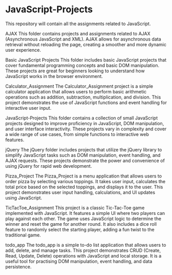 # JavaScript-Projects
This repository will contain all the assignments related to JavaScript.

AJAX
This folder contains projects and assignments related to AJAX (Asynchronous JavaScript and XML). AJAX allows for asynchronous data retrieval without reloading the page, creating a smoother and more dynamic user experience.

Basic JavaScript Projects
This folder includes basic JavaScript projects that cover fundamental programming concepts and basic DOM manipulation. These projects are great for beginners looking to understand how JavaScript works in the browser environment.

Calculator_Assignment
The Calculator_Assignment project is a simple calculator application that allows users to perform basic arithmetic operations such as addition, subtraction, multiplication, and division. This project demonstrates the use of JavaScript functions and event handling for interactive user input.

JavaScript-Projects
This folder contains a collection of small JavaScript projects designed to improve proficiency in JavaScript, DOM manipulation, and user interface interactivity. These projects vary in complexity and cover a wide range of use cases, from simple functions to interactive web features.

jQuery
The jQuery folder includes projects that utilize the jQuery library to simplify JavaScript tasks such as DOM manipulation, event handling, and AJAX requests. These projects demonstrate the power and convenience of using jQuery for rapid web development.

Pizza_Project
The Pizza_Project is a menu application that allows users to order pizza by selecting various toppings. It takes user input, calculates the total price based on the selected toppings, and displays it to the user. This project demonstrates user input handling, calculations, and UI updates using JavaScript.


TicTacToe_Assignment
This project is a classic Tic-Tac-Toe game implemented with JavaScript. It features a simple UI where two players can play against each other. The game uses JavaScript logic to determine the winner and reset the game for another round. It also includes a dice roll feature to randomly select the starting player, adding a fun twist to the traditional game.

todo_app
The todo_app is a simple to-do list application that allows users to add, delete, and manage tasks. This project demonstrates CRUD (Create, Read, Update, Delete) operations with JavaScript and local storage. It is a useful tool for practising DOM manipulation, event handling, and data persistence.


